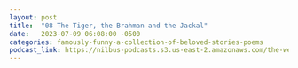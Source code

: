 ```yaml
---
layout: post
title:  "08 The Tiger, the Brahman and the Jackal"
date:   2023-07-09 06:08:00 -0500
categories: famously-funny-a-collection-of-beloved-stories-poems
podcast_link: https://nilbus-podcasts.s3.us-east-2.amazonaws.com/the-well-trained-mind/Famously%20Funny%20-%20A%20Collection%20of%20Beloved%20Stories%20&%20Poems/08%20The%20Tiger,%20the%20Brahman%20and%20the%20Jackal.mp3
---
```

